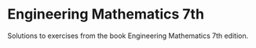 # Engineering Mathematics 7th
Solutions to exercises from the book Engineering Mathematics 7th edition.
